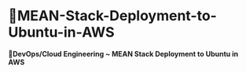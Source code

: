 # 🌳**MEAN-Stack-Deployment-to-Ubuntu-in-AWS**
🧱**DevOps/Cloud Engineering ~ MEAN Stack Deployment to Ubuntu in AWS**

